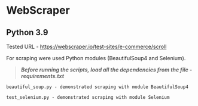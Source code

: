 WebScraper
==========
Python 3.9
----------
Tested URL - https://webscraper.io/test-sites/e-commerce/scroll

For scraping were used Python modules (BeautifulSoup4 and Selenium).

> ***Before running the scripts, load all the dependencies from the file - requirements.txt***

~~~~~~~~~~~~~~~~~~~~~~~~~~~~~~~~~~~~~~~~~~~~~~~~~~~~~~~~~~~~~~~~~~~~
beautiful_soup.py - demonstrated scraping with module BeautifulSoup4
~~~~~~~~~~~~~~~~~~~~~~~~~~~~~~~~~~~~~~~~~~~~~~~~~~~~~~~~~~~~~~~~~~~~

~~~~~~~~~~~~~~~~~~~~~~~~~~~~~~~~~~~~~~~~~~~~~~~~~~~~~~~~~~~~~~~~~~~~
test_selenium.py - demonstrated scraping with module Selenium
~~~~~~~~~~~~~~~~~~~~~~~~~~~~~~~~~~~~~~~~~~~~~~~~~~~~~~~~~~~~~~~~~~~~




